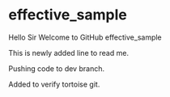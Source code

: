 # effective_sample

Hello Sir Welcome to GitHub effective_sample

This is newly added line to read me.

Pushing code to dev branch.

Added to verify tortoise git.
